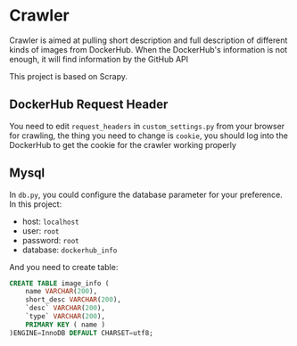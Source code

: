 # Crawler

Crawler is aimed at pulling short description
and full description of different kinds of images from DockerHub.
When the DockerHub's information is not enough, it will find
information by the GitHub API

This project is based on Scrapy.

## DockerHub Request Header

You need to edit `request_headers` in `custom_settings.py` from your
browser for crawling, the thing you need to change is `cookie`, you
should log into the DockerHub to get the cookie for the crawler working
properly

## Mysql

In `db.py`, you could configure the database parameter for your
preference. In this project:

+ host: `localhost`
+ user: `root`
+ password: `root`
+ database: `dockerhub_info`

And you need to create table:

```sql
CREATE TABLE image_info (
    name VARCHAR(200),
    short_desc VARCHAR(200),
    `desc` VARCHAR(200),
    `type` VARCHAR(200),
    PRIMARY KEY ( name )
)ENGINE=InnoDB DEFAULT CHARSET=utf8;
```
